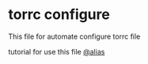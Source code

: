 # torrc configure 

This file for automate configure torrc file

tutorial for use this file [@alias](virgool.io/@alias)

